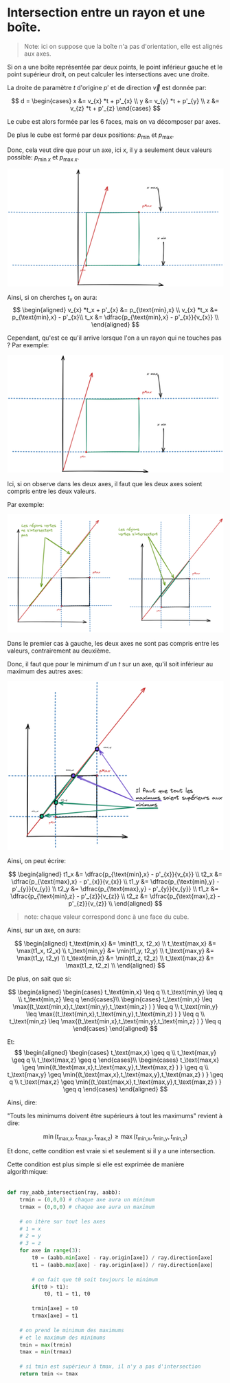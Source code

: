 
# Intersection entre un rayon et une boîte.

> Note: ici on suppose que la boîte n'a pas d'orientation, elle est alignés aux axes.

Si on a une boîte représentée par deux points, le point inférieur gauche et le point supérieur droit, on peut calculer les intersections avec une droite.

La droite de paramètre $t$ d'origine $p'$ et de direction $\vec{v}$ est donnée par:

$$
d = \begin{cases}
    x &= v_{x} *t + p'_{x} \\
    y &= v_{y} *t + p'_{y} \\
    z &= v_{z} *t + p'_{z}
\end{cases}
$$

Le cube est alors formée par les 6 faces, mais on va décomposer par axes.

De plus le cube est formé par deux positions: $p_{\text{min}}$ et $p_{\text{max}}$.

Donc, cela veut dire que pour un axe, ici $x$, il y a seulement deux valeurs possible:
$p_{\text{min }x}$ et $p_{\text{max }x}$.



![Ray-aabb intersection](../schema/ray-aabb.png)


Ainsi, si on cherches $t_x$ on aura:
$$
\begin{aligned}
v_{x} *t_x + p'_{x} &= p_{\text{min},x} \\
v_{x} *t_x &= p_{\text{min},x}  - p'_{x}\\
t_x &= \dfrac{p_{\text{min},x} - p'_{x}}{v_{x}} \\
\end{aligned}
$$

Cependant, qu'est ce qu'il arrive lorsque l'on a un rayon qui ne touches pas ?
Par exemple:

![ray-aabb no-intersection](../schema/ray-no-hit-aabb.png)

Ici, si on observe dans les deux axes, il faut que les deux axes soient compris entre les deux valeurs.

Par exemple:

![ray-aabb no-intersection](../schema/ray-no-hit-aabb-explain-1.png)

Dans le premier cas à gauche, les deux axes ne sont pas compris entre les valeurs,
contrairement au deuxième.

Donc, il faut que pour le minimum d'un $t$ sur un axe, qu'il soit inférieur au maximum des autres axes:


![ray-aabb no-intersection](../schema/ray-no-hit-aabb-explain-2.png)


Ainsi, on peut écrire:

$$
\begin{aligned}
t1_x &= \dfrac{p_{\text{min},x} - p'_{x}}{v_{x}} \\
t2_x &= \dfrac{p_{\text{max},x} - p'_{x}}{v_{x}} \\
t1_y &= \dfrac{p_{\text{min},y} - p'_{y}}{v_{y}} \\
t2_y &= \dfrac{p_{\text{max},y} - p'_{y}}{v_{y}} \\
t1_z &= \dfrac{p_{\text{min},z} - p'_{z}}{v_{z}} \\
t2_z &= \dfrac{p_{\text{max},z} - p'_{z}}{v_{z}} \\
\end{aligned}
$$
> note: chaque valeur correspond donc à une face du cube.


Ainsi, sur un axe, on aura:

$$
\begin{aligned}
t_\text{min,x} &= \min(t1_x, t2_x) \\
t_\text{max,x} &= \max(t1_x, t2_x) \\
t_\text{min,y} &= \min(t1_y, t2_y) \\
t_\text{max,y} &= \max(t1_y, t2_y) \\
t_\text{min,z} &= \min(t1_z, t2_z) \\
t_\text{max,z} &= \max(t1_z, t2_z) \\
\end{aligned}
$$

De plus, on sait que si:

$$
\begin{aligned}
\begin{cases}
t_\text{min,x} \leq q \\
 t_\text{min,y} \leq q \\
   t_\text{min,z} \leq q
\end{cases}\\
\begin{cases}
t_\text{min,x} \leq \max{(t_\text{min,x},t_\text{min,y},t_\text{min,z}  ) } \leq q \\
 t_\text{min,y} \leq \max{(t_\text{min,x},t_\text{min,y},t_\text{min,z} )  } \leq q \\
   t_\text{min,z} \leq \max{(t_\text{min,x},t_\text{min,y},t_\text{min,z} )  } \leq q
\end{cases}
\end{aligned}
$$

Et:
$$
\begin{aligned}
\begin{cases}
t_\text{max,x} \geq q \\
 t_\text{max,y} \geq q \\
   t_\text{max,z} \geq q
\end{cases}\\
\begin{cases}
t_\text{max,x} \geq \min{(t_\text{max,x},t_\text{max,y},t_\text{max,z}  ) } \geq q \\
 t_\text{max,y} \geq \min{(t_\text{max,x},t_\text{max,y},t_\text{max,z} )  } \geq q \\
   t_\text{max,z} \geq \min{(t_\text{max,x},t_\text{max,y},t_\text{max,z} )  } \geq q
\end{cases}
\end{aligned}
$$

Ainsi, dire:

"Touts les minimums doivent être supérieurs à tout les maximums" revient à dire:

$$
\min{(t_\text{max,x},t_\text{max,y},t_\text{max,z}  ) } \geq \max{(t_\text{min,x},t_\text{min,y},t_\text{min,z} )  }
$$

Et donc, cette condition est vraie si et seulement si il y a une intersection.

Cette condition est plus simple si elle est exprimée de manière algorithmique:

```python

def ray_aabb_intersection(ray, aabb):
    trmin = (0,0,0) # chaque axe aura un minimum
    trmax = (0,0,0) # chaque axe aura un maximum

    # on itère sur tout les axes
    # 1 = x
    # 2 = y
    # 3 = z
    for axe in range(3):
        t0 = (aabb.min[axe] - ray.origin[axe]) / ray.direction[axe]
        t1 = (aabb.max[axe] - ray.origin[axe]) / ray.direction[axe]

        # on fait que t0 soit toujours le minimum
        if(t0 > t1):
            t0, t1 = t1, t0

        trmin[axe] = t0
        trmax[axe] = t1

    # on prend le minimum des maximums
    # et le maximum des minimums
    tmin = max(trmin)
    tmax = min(trmax)

    # si tmin est supérieur à tmax, il n'y a pas d'intersection
    return tmin <= tmax
```
